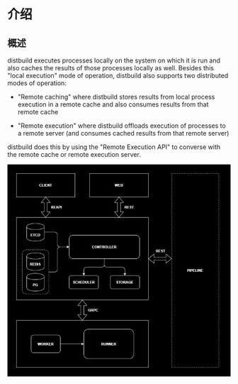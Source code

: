 # 介绍



## 概述

distbuild executes processes locally on the system on which  it is run and also caches the results of those processes locally as  well. Besides this "local execution" mode of operation, distbuild also supports two distributed modes of operation:

- "Remote caching" where distbuild stores results from local process execution in a remote cache and also consumes results from that remote cache

- "Remote execution" where distbuild offloads execution of processes to a remote server (and consumes cached results from that remote server)

distbuild does this by using the "Remote Execution API" to converse with the remote cache or remote execution server.



![overview](../static/overview/instroduction/overview.png)
